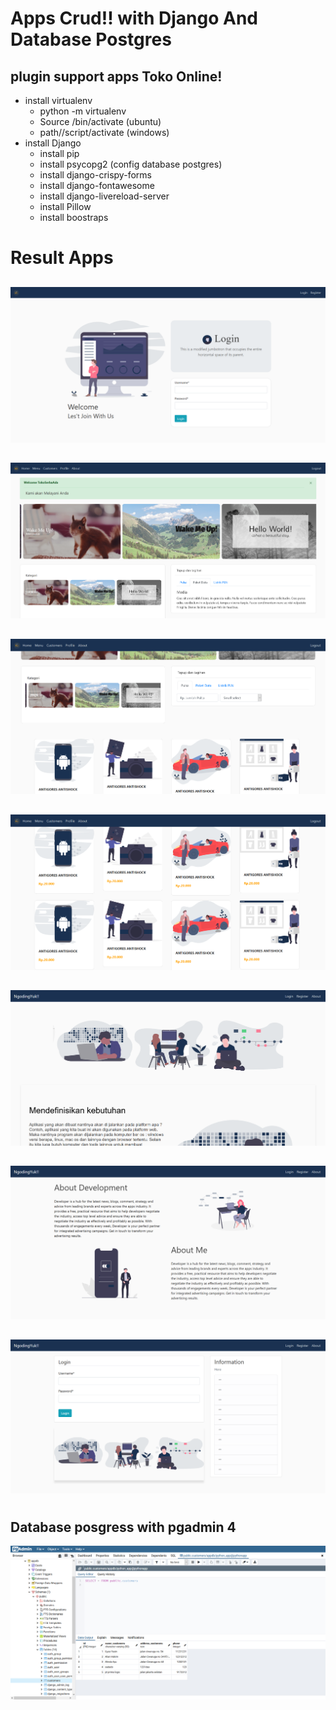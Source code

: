 # Apps Crud!! with Django And Database Postgres
## plugin support apps Toko Online!
* install virtualenv
  * python -m virtualenv <folder>
   * Source <folder>/bin/activate (ubuntu)
   * path/<folder>/script/activate (windows)
* install Django
  * install pip
  * install psycopg2 (config database postgres)
  * install django-crispy-forms
  * install django-fontawesome
  * install django-livereload-server
  * install Pillow
  * install boostraps

# Result Apps
##
![Alt Text](https://github.com/Ilyasyasin072/apps-crud-django/blob/master/result/New_Login.png)
## 
![Alt Text](https://github.com/Ilyasyasin072/apps-crud-django/blob/master/result/Screenshot_2020-04-14%20Django%20Apps.png)
##
![Alt Text](https://github.com/Ilyasyasin072/apps-crud-django/blob/master/result/Screenshot_2020-04-14%20Django%20Apps(3).png)
##
![Alt Text](https://github.com/Ilyasyasin072/apps-crud-django/blob/master/result/Screenshot_2020-04-14%20Django%20Apps(4).png)
##
![Alt Text](https://github.com/Ilyasyasin072/apps-crud-django/blob/master/result/Screenshot_2020-04-12%20Django%20Apps.png)
##
![Alt Text](https://github.com/Ilyasyasin072/apps-crud-django/blob/master/result/Screenshot_2020-04-12%20Django%20about.png)
##
![Alt Text](https://github.com/Ilyasyasin072/apps-crud-django/blob/master/result/Screenshot_2020-04-12%20Django%20Apps(1).png)
##
#
## Database posgress with pgadmin 4
![Alt Text](https://github.com/Ilyasyasin072/apps-crud-django/blob/master/result/Screenshot_2020-04-12%20pgAdmin%204.png)


